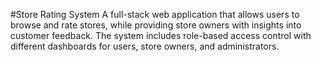#Store Rating System
A full-stack web application that allows users to browse and rate stores, while providing store owners with insights into customer feedback. The system includes role-based access control with different dashboards for users, store owners, and administrators.
